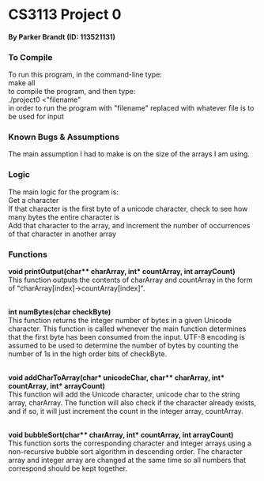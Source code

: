 # CS3113 Project 0
<h4>By Parker Brandt (ID: 113521131)

<h3>To Compile</h3>
To run this program, in the command-line type:</br>
make all</br>
to compile the program, and then type:</br>
./project0 <"filename" </br>
in order to run the program with "filename" replaced with whatever file is to be used for input

<h3>Known Bugs & Assumptions</h3>
The main assumption I had to make is on the size of the arrays I am using.</br>


<h3>Logic</h3>
The main logic for the program is:</br>
Get a character</br>
If that character is the first byte of a unicode character, check to see how many bytes the entire character is</br>
Add that character to the array, and increment the number of occurrences of that character in another array</br>


<h3>Functions</h3>

<b>void printOutput(char** charArray, int* countArray, int arrayCount)</b></br>
This function outputs the contents of charArray and countArray in the form of "charArray[index]->countArray[index]".</br></br>


<b>int numBytes(char checkByte)</b></br>
This function returns the integer number of bytes in a given Unicode character. This function is called whenever the main function determines that 
the first byte has been consumed from the input. UTF-8 encoding is assumed to be used to determine the number of bytes by counting the number of 1s in the high order bits of checkByte.</br></br>

<b>void addCharToArray(char* unicodeChar, char** charArray, int* countArray, int* arrayCount)</b></br>
This function will add the Unicode character, unicode char to the string array, charArray. The function will also check if the character already exists, and if so, it will just increment the count in the integer array, countArray.</br></br>

<b>void bubbleSort(char** charArray, int* countArray, int arrayCount)</b></br>
This function sorts the corresponding character and integer arrays using a non-recursive bubble sort algorithm in descending order. The character array and integer array are changed at the same time so all numbers that correspond should be kept together.
